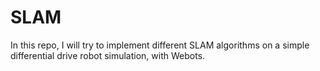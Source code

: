 # SLAM
In this repo, I will try to implement different SLAM algorithms on a simple differential drive robot simulation, with Webots.
